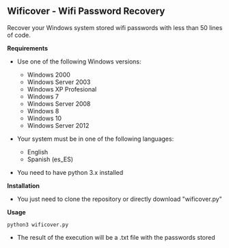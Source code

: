 ## Wificover - Wifi Password Recovery
Recover your Windows system stored wifi passwords with less than 50 lines of code.

**Requirements**
* Use one of the following Windows versions:
    * Windows 2000
    * Windows Server 2003
    * Windows XP Profesional
    * Windows 7
    * Windows Server 2008
    * Windows 8
    * Windows 10
    * Windows Server 2012

* Your system must be in one of the following languages:
    * English
    * Spanish (es_ES)

* You need to have python 3.x installed


**Installation**

* You just need to clone the repository or directly download "wificover.py"

**Usage**

```
python3 wificover.py
```
* The result of the execution will be a .txt file with the passwords stored